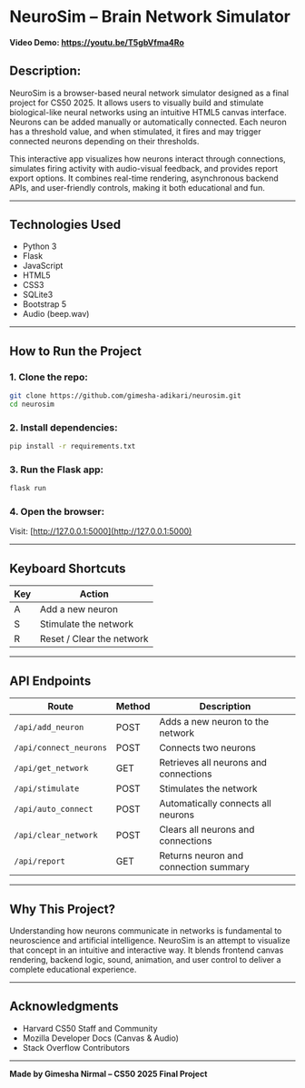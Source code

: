 # NeuroSim – Brain Network Simulator
#### Video Demo: https://youtu.be/T5gbVfma4Ro

## Description:
NeuroSim is a browser-based neural network simulator designed as a final project for CS50 2025. It allows users to visually build and stimulate biological-like neural networks using an intuitive HTML5 canvas interface. Neurons can be added manually or automatically connected. Each neuron has a threshold value, and when stimulated, it fires and may trigger connected neurons depending on their thresholds.

This interactive app visualizes how neurons interact through connections, simulates firing activity with audio-visual feedback, and provides report export options. It combines real-time rendering, asynchronous backend APIs, and user-friendly controls, making it both educational and fun.

---

## Technologies Used
- Python 3
- Flask
- JavaScript
- HTML5
- CSS3
- SQLite3
- Bootstrap 5
- Audio (beep.wav)

---

## How to Run the Project

### 1. Clone the repo:
```bash
git clone https://github.com/gimesha-adikari/neurosim.git
cd neurosim
```

### 2. Install dependencies:
```bash
pip install -r requirements.txt
```

### 3. Run the Flask app:
```bash
flask run
```

### 4. Open the browser:
Visit: [http://127.0.0.1:5000](http://127.0.0.1:5000)

---

## Keyboard Shortcuts
| Key | Action                   |
|-----|--------------------------|
| A   | Add a new neuron         |
| S   | Stimulate the network    |
| R   | Reset / Clear the network|

---

## API Endpoints
| Route                  | Method | Description                               |
|------------------------|--------|-------------------------------------------|
| `/api/add_neuron`      | POST   | Adds a new neuron to the network          |
| `/api/connect_neurons` | POST   | Connects two neurons                      |
| `/api/get_network`     | GET    | Retrieves all neurons and connections     |
| `/api/stimulate`       | POST   | Stimulates the network                    |
| `/api/auto_connect`    | POST   | Automatically connects all neurons        |
| `/api/clear_network`   | POST   | Clears all neurons and connections        |
| `/api/report`          | GET    | Returns neuron and connection summary     |

---

## Why This Project?
Understanding how neurons communicate in networks is fundamental to neuroscience and artificial intelligence. NeuroSim is an attempt to visualize that concept in an intuitive and interactive way. It blends frontend canvas rendering, backend logic, sound, animation, and user control to deliver a complete educational experience.

---

## Acknowledgments
- Harvard CS50 Staff and Community
- Mozilla Developer Docs (Canvas & Audio)
- Stack Overflow Contributors

---

**Made by Gimesha Nirmal – CS50 2025 Final Project**